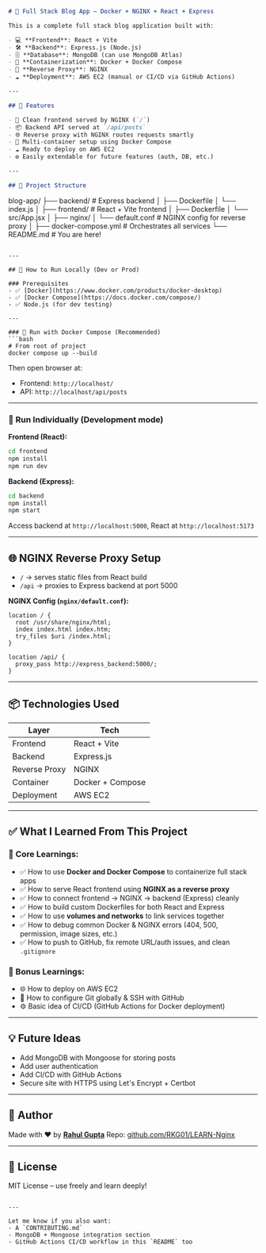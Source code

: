 
```markdown
# 📰 Full Stack Blog App – Docker + NGINX + React + Express

This is a complete full stack blog application built with:

- 💻 **Frontend**: React + Vite
- 🛠 **Backend**: Express.js (Node.js)
- 🗄 **Database**: MongoDB (can use MongoDB Atlas)
- 🐳 **Containerization**: Docker + Docker Compose
- 🔁 **Reverse Proxy**: NGINX
- ☁️ **Deployment**: AWS EC2 (manual or CI/CD via GitHub Actions)

---

## 🚀 Features

- 🎨 Clean frontend served by NGINX (`/`)
- 📦 Backend API served at `/api/posts`
- 🌐 Reverse proxy with NGINX routes requests smartly
- 📂 Multi-container setup using Docker Compose
- ☁️ Ready to deploy on AWS EC2
- ⚙️ Easily extendable for future features (auth, DB, etc.)

---

## 📁 Project Structure

```

blog-app/
├── backend/                # Express backend
│   ├── Dockerfile
│   └── index.js
│
├── frontend/               # React + Vite frontend
│   ├── Dockerfile
│   └── src/App.jsx
│
├── nginx/
│   └── default.conf        # NGINX config for reverse proxy
│
├── docker-compose.yml      # Orchestrates all services
└── README.md               # You are here!

````

---

## 🔧 How to Run Locally (Dev or Prod)

### Prerequisites
- ✅ [Docker](https://www.docker.com/products/docker-desktop)
- ✅ [Docker Compose](https://docs.docker.com/compose/)
- ✅ Node.js (for dev testing)

---

### 🚀 Run with Docker Compose (Recommended)
```bash
# From root of project
docker compose up --build
````

Then open browser at:

* Frontend: `http://localhost/`
* API: `http://localhost/api/posts`

---

### 🧪 Run Individually (Development mode)

**Frontend (React):**

```bash
cd frontend
npm install
npm run dev
```

**Backend (Express):**

```bash
cd backend
npm install
npm start
```

Access backend at `http://localhost:5000`, React at `http://localhost:5173`

---

## 🌐 NGINX Reverse Proxy Setup

* `/` → serves static files from React build
* `/api` → proxies to Express backend at port 5000

**NGINX Config (`nginx/default.conf`):**

```nginx
location / {
  root /usr/share/nginx/html;
  index index.html index.htm;
  try_files $uri /index.html;
}

location /api/ {
  proxy_pass http://express_backend:5000/;
}
```

---

## 📦 Technologies Used

| Layer         | Tech             |
| ------------- | ---------------- |
| Frontend      | React + Vite     |
| Backend       | Express.js       |
| Reverse Proxy | NGINX            |
| Container     | Docker + Compose |
| Deployment    | AWS EC2          |

---

## ✅ What I Learned From This Project

### 🧠 Core Learnings:

* ✅ How to use **Docker and Docker Compose** to containerize full stack apps
* ✅ How to serve React frontend using **NGINX as a reverse proxy**
* ✅ How to connect frontend → NGINX → backend (Express) cleanly
* ✅ How to build custom Dockerfiles for both React and Express
* ✅ How to use **volumes and networks** to link services together
* ✅ How to debug common Docker & NGINX errors (404, 500, permission, image sizes, etc.)
* ✅ How to push to GitHub, fix remote URL/auth issues, and clean `.gitignore`

### 🚀 Bonus Learnings:

* 🌐 How to deploy on AWS EC2
* 🔐 How to configure Git globally & SSH with GitHub
* ⚙️ Basic idea of CI/CD (GitHub Actions for Docker deployment)

---

## 💡 Future Ideas

* Add MongoDB with Mongoose for storing posts
* Add user authentication
* Add CI/CD with GitHub Actions
* Secure site with HTTPS using Let's Encrypt + Certbot

---

## 🤝 Author

Made with ❤️ by **[Rahul Gupta](https://github.com/RKG01)**
Repo: [github.com/RKG01/LEARN-Nginx](https://github.com/RKG01/LEARN-Nginx)

---

## 📜 License

MIT License – use freely and learn deeply!

```

---

Let me know if you also want:
- A `CONTRIBUTING.md`
- MongoDB + Mongoose integration section
- GitHub Actions CI/CD workflow in this `README` too


```
